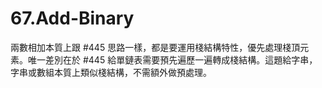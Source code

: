 # 67.Add-Binary

兩數相加本質上跟 #445 思路一樣，都是要運用棧結構特性，優先處理棧頂元素。唯一差別在於 #445 給單鏈表需要預先遍歷一遍轉成棧結構。這題給字串，字串或數組本質上類似棧結構，不需額外做預處理。
